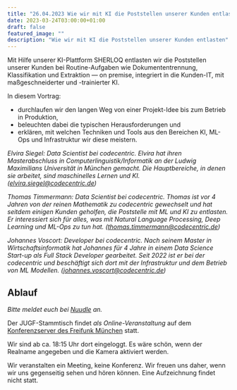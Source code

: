```yaml
---
title: "26.04.2023 Wie wir mit KI die Poststellen unserer Kunden entlasten"
date: 2023-03-24T03:00:00+01:00
draft: false
featured_image: ""
description: "Wie wir mit KI die Poststellen unserer Kunden entlasten"
---
```


Mit Hilfe unserer KI-Plattform SHERLOQ entlasten wir die Poststellen unserer Kunden bei Routine-Aufgaben wie Dokumententrennung, Klassifikation und Extraktion — on premise, integriert in die Kunden-IT, mit maßgeschneiderter und -trainierter KI.

In diesem Vortrag:

* durchlaufen wir den langen Weg von einer Projekt-Idee bis zum Betrieb in Produktion,
* beleuchten dabei die typischen Herausforderungen und
* erklären, mit welchen Techniken und Tools aus den Bereichen KI, ML-Ops und Infrastruktur wir diese meistern.

_Elvira Siegel: Data Scientist bei codecentric. Elvira hat ihren Masterabschluss in Computerlinguistik/Informatik an der Ludwig Maximilians Universität in München gemacht. Die Hauptbereiche, in denen sie arbeitet, sind maschinelles Lernen und KI. (elvira.siegel@codecentric.de)_

_Thomas Timmermann: Data Scientist bei codecentric. Thomas ist vor 4 Jahren von der reinen Mathematik zu codecentric gewechselt und hat seitdem einigen Kunden geholfen, die Poststelle mit ML und KI zu entlasten. Er interessiert sich für alles, was mit Natural Language Processing, Deep Learning und ML-Ops zu tun hat. (thomas.timmermann@codecentric.de)_

_Johannes Voscort: Developer bei codecentric. Nach seinem Master in Wirtschaftsinformatik hat Johannes für 4 Jahre in einem Data Science Start-up als Full Stack Developer gearbeitet. Seit 2022 ist er bei der codecentric und beschäftigt sich dort mit der Infrastruktur und dem Betrieb von ML Modellen. (johannes.voscort@codecentric.de)_

## Ablauf 

_Bitte meldet euch bei [Nuudle]() an._

Der JUGF-Stammtisch findet _als Online-Veranstaltung_ auf dem [Konferenzserver des Freifunk München](https://meet.ffmuc.net/jugfmeeting) statt.

Wir sind ab ca. 18:15 Uhr dort eingeloggt. Es wäre schön, wenn der Realname angegeben und die Kamera aktiviert werden.

Wir veranstalten ein Meeting, keine Konferenz. Wir freuen uns daher, wenn wir uns gegenseitig sehen und hören können.
Eine Aufzeichnung findet nicht statt.
